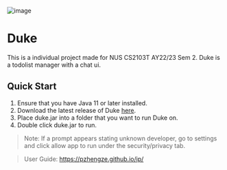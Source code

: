 ![image](https://user-images.githubusercontent.com/84606153/233120107-91182d8f-ed05-42e5-b912-e8faf9cf7e2f.png)

# Duke
This is a individual project made for NUS CS2103T AY22/23 Sem 2. Duke is a todolist manager with a chat ui.

## Quick Start
1. Ensure that you have Java 11 or later installed.
2. Download the latest release of Duke [here](https://github.com/pzhengze/ip/releases/latest).
3. Place duke.jar into a folder that you want to run Duke on.
4. Double click duke.jar to run.

> Note: If a prompt appears stating unknown developer, go to settings and click allow app to run under the security/privacy tab.

> User Guide: https://pzhengze.github.io/ip/
